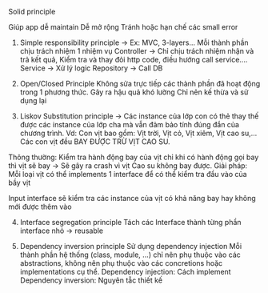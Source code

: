 Solid principle

Giúp app dễ maintain
Dễ mở rộng
Tránh hoặc hạn chế các small error

1. Simple responsibility principle
-> Ex: MVC, 3-layers...
Mỗi thành phần chịu trách nhiệm 1 nhiệm vụ
Controller -> Chỉ chịu trách nhiệm nhận và trả kết quả, Kiểm tra và thay đỏi http code, điều hướng call service....
Service -> Xử lý logic
Repository -> Call DB

2. Open/Closed Principle
Không sửa trực tiếp các thành phần đã hoạt động trong 1 phương thức. Gây ra hậu quả khó lường
Chỉ nên kế thừa và sử dụng lại

3. Liskov Substitution principle
-> Các instance của lớp con có thẻ thay thế được các instance của lớp cha mà vẫn đảm bảo tính đúng đắn của chương trình.
Vd: Con vịt bao gồm: Vịt trời, Vịt cỏ, Vịt xiêm, Vịt cao su,... Các con vịt đều BAY ĐƯỢC TRỪ VỊT CAO SU.

Thông thường: Kiểm tra hành động bay của vịt chỉ khi có hành động gọi bay thì vịt sẽ bay -> Sẽ gây ra crash vì vịt Cao su không bay được.
Giải pháp: Mỗi loại vịt có thể implements 1 interface để có thể kiểm tra đầu vào của bầy vịt

Input interface sẽ kiểm tra các instance của vịt có khả năng bay hay không mới được thêm vào

4. Interface segregation principle
Tách các Interface thành từng phần interface nhỏ 
-> reusable

5. Dependency inversion principle
Sử dụng dependency injection
Mỗi thành phần hệ thống (class, module, …) chỉ nên phụ thuộc vào các abstractions, không nên phụ thuộc vào các concretions hoặc implementations cụ thể.
Dependency injection: Cách implement
Dependency inversion: Nguyên tẵc thiết kế





